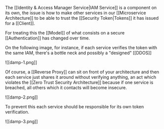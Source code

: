 The [[Identity & Access Manager Service|IAM Service]] is a component on its own, the issue is how to make other services in our [[Microservice Architecture]] to be able to trust the [[Security Token|Tokens]] it has issued for a [[Client]].

For treating this the [[Model]] of what consists on a secure [[Authentication]] has changed over time.

On the following image, for instance, if each service verifies the token with the same IAM, there's a bottle neck and possibly a "designed" [[DDOS]]

![[damp-1.png]]

Of course, a [[Reverse Proxy]] can sit on front of your architecture and then each service just shares it around without verifying anything, an act which violates the [[Zero Trust Security Architecture]] because if one service is breached, all others which it contacts will become insecure.

![[damp-2.png]]

To prevent this each service should be responsible for its own token verification.

![[damp-3.png]]